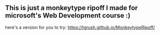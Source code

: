 ## This is just a monkeytype ripoff I made for microsoft's Web Development course :)

here's a version for you to try:
https://tgrush.github.io/MonkeytypeRipoff/
